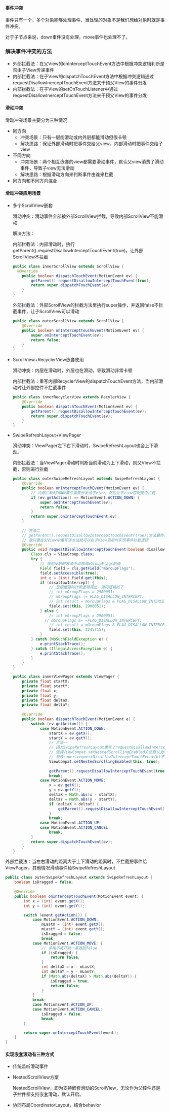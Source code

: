 #### 事件冲突

事件只有一个，多个对象能够处理事件，当处理的对象不是我们想给对象时就是事件冲突。

对于子节点来说，down事件没有处理，move事件也处理不了。

### 解决事件冲突的方法

* 外部拦截法：在父View的onInterceptTouchEvent方法中根据冲突逻辑判断是否由子View传递事件
* 内部拦截法：在子View的dispatchTouchEvent方法中根据冲突逻辑通过requestDisallowInerceptTouchEvent方法来干预父View的事件分发
* 内部拦截法：在子View的setOnTouchListener中通过requestDisallowInerceptTouchEvent方法来干预父View的事件分发

#### 滑动冲突

滑动冲突场景主要分为三种情况

* 同方向
  * 冲突场景：只有一层能滑动或内外层都能滑动但很卡顿
  * 解决思路：保证外部滑动时把事件交给父view，内部滑动时把事件交给子view
* 不同方向
  * 冲突场景：两个相互嵌套的view都需要滑动事件，默认父view消费了滑动事件，导致子view无法滑动
  * 解决思路：根据滑动方向来判断事件由谁来拦截
* 同方向和不同方向混合

#### 滑动冲突应用场景

* 多个ScrollView嵌套

  滑动冲突：滑动事件全部被外部ScrollView拦截，导致内部ScrollView不能滑动

  解决方法：

  ​		内部拦截法：内部滑动时，执行getParent().requestDisallowInterceptTouchEvent(true)，让外部ScrollView不拦截

  ````java
  public class innerScrollView extends ScrollView {
  	@Override
      public boolean dispatchTouchEvent(MotionEvent ev) {
          getParent().requestDisallowInterceptTouchEvent(true);
          return super.dispatchTouchEvent(ev);
      }
  }
  ````

  ​		外部拦截法：外部ScrollView的拦截方法里执行super操作，并返回false不拦截事件，让子ScrollView可以滑动

  ````java
  public class outerScrollView extends ScrollView {
      @Override
      public boolean onInterceptTouchEvent(MotionEvent ev) {
          super.onInterceptTouchEvent(ev);
          return false;
      }
  }
  ````



* ScrollView+RecyclerView嵌套使用

  滑动冲突：内层在滑动时，外层也在滑动，导致滑动非常卡顿

  ​		内部拦截法：重写内部RecyclerView的dispatchTouchEvent方法，当内部滑动时让外部控件不拦截事件

  ````java
  public class innerRecyclerView extends RecylerView {
      @Override
      public boolean dispatchTouchEvent(MotionEvent ev) {
          getParent().requestDisallowInterceptTouchEvent(ev);
          return super.dispatchTouchEvent(ev);
      }
  }
  ````



* SwipeRefreshLayout+ViewPager

  滑动冲突：ViewPager左下右下滑动时，SwipeRefreshLayout也会上下滑动。

  内部拦截法：当ViewPager滑动时判断当前滑动为上下滑动，则父View不拦截，否则进行拦截

  ````java
  public class outerSwipeRefreshLayout extends SwipeRefreshLayout {
      @Override
      public boolean onInterceptTouchEvent(MotionEvent ev) {
          // 内部拦截时DOWN事件需要分发给子view，然后让子view控制是否拦截
          if (ev.getAction() == MotionEvent.ACTION_DOWN) {
              super.onInterceptTouchEvent(ev);
              return false;
          }
          return super.onInterceptTouchEvent(ev);
      }
      
      // 方法二
      // getParent().requestDisallowInterceptTouchEvent(true);方法最终会去修改mGroupFlags的值
      // 故只要在父View中重写该方法就可以在子View调用时实现事件拦截逻辑
      @Override
      public void requestDisallowInterceptTouchEvent(boolean disallowIntercept) {
          Class cls = ViewGroup.class;
          try {
              // 使用反射的方法手动修改mGroupFlags的值
              Field field = cls.getField("mGroupFlags");
              field.setAccessible(true);
              int c = (int) field.get(this);
              if (disallowIntercept) {
                  // 是根据源码计算逻辑得出，源码逻辑如下
                  // int mGroupFlags = 2900051;
                  // mGroupFlags |= FLAG_DISALLOW_INTERCEPT;
                  // int result = mGroupFlags & FLAG_DISALLOW_INTERCEPT;
                  field.set(this, 2900051);
              } else {
                  // int mGroupFlags = 2900051;
  				// mGroupFlags &= ~FLAG_DISALLOW_INTERCEPT;
                  // int result = mGroupFlags & FLAG_DISALLOW_INTERCEPT;
                  field.set(this, 2245715);
              }
          } catch (NoSuchFieldException e) {
              e.printStackTrace();
          } catch (IllegalAccessException e) {
              e.printStackTrace();
          }
      }
  }
  
  public class innerViewPager extends ViewPager {
      private float startX;
      private float startY;
      private float x;
      private float y;
      private float deltaX;
      private float deltaY;
      
      @Override
      public boolean dispatchTouchEvent(MotionEvent e) {
          switch (ev.getAction()) {
              case MotionEvent.ACTION_DOWN:
                  startX = ev.getX();
                  startY = ev.getY();
                  // 方法一
                  // 因为SwipeRefreshLayout重写了requestDisallowInterceptTouchEvent方法，
                  // 使得ViewCompat.setNestedScrollingEnabled方法默认为false
                  // 导致super.requestDisallowInterceptTouchEvent(b)不执行，故要手动设置为true
                  ViewCompat.setNestedScrollingEnabled(this, true);
                  
                  getParent().requestDisallowInterceptTouchEvent(true);
                  break;
              case MotionEvent.ACTION_MOVE:
                  x = ev.getX();
                  y = ev.getY();
                  deltaX = Math.abs(x - startX);
                  deltaY = Math.abs(y - startY);
                  if (deltaX < deltaY) {
                      getParent().requestDisallowInterceptTouchEvent(false);
                  }
                  break;
              case MotionEvent.ACTION_UP:
              case MotionEvent.ACTION_CANCEL:
                  break;
          }
          return super.dispatchTouchEvent(ev);
      }
  }
  ````



外部拦截法：当左右滑动的距离大于上下滑动的距离时，不拦截把事件给ViewPager，其他情况滑动事件给SwipeRefreshLayout

````java
public class outerSwipeRefreshLayout extends SwipeRefreshLayout {
    boolean isDragged = false;
    
    @Override
    public boolean onInterceptTouchEvent(MotionEvent event) {
        int x = (int) event.getX();
        int y = (int) event.getY();

        switch (event.getAction()) {
            case MotionEvent.ACTION_DOWN:
                mLastX = (int) event.getX();
                mLastY = (int) event.getY();
                isDragged = false;
                break;
            case MotionEvent.ACTION_MOVE: {
                // 手指不离开就一直返回false
                if (isDragged) {
                    return false;
                }
                int deltaX = x - mLastX;
                int deltaY = y - mLastY;
                if (Math.abs(deltaX) > Math.abs(deltaY)) {
                    isDragged = true;
                    return false;
                }
            }
            break;
            case MotionEvent.ACTION_UP:
            case MotionEvent.ACTION_CANCEL:
                isDragged = false;
                break;
        }

        return super.onInterceptTouchEvent(event);
    }
}
````



#### 实现嵌套滚动有三种方式

- 传统监听滑动事件

- NestedScrollView方案

  NestedScrollView，即为支持嵌套滑动的ScrollView，无论作为父控件还是子控件都支持嵌套滑动，默认开启。

- 协同布局CoordinatorLayout，结合behavior

  